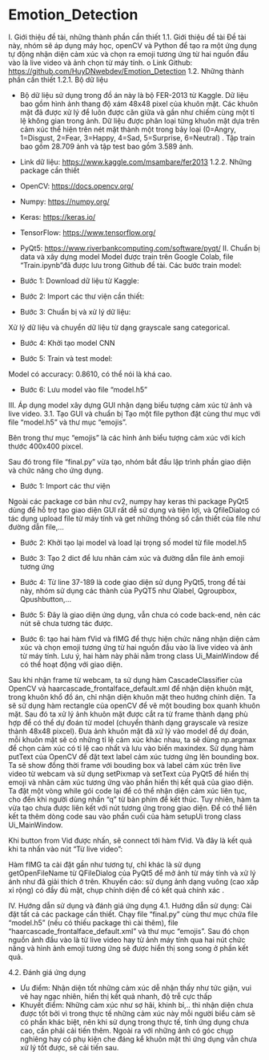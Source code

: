 # Emotion_Detection
I.	Giới thiệu đề tài, những thành phần cần thiết
1.1.	Giới thiệu đề tài
Đề tài này, nhóm sẽ áp dụng máy học, openCV và Python để tạo ra một ứng dụng tự động nhận diện cảm xúc và chọn ra emoji tương ứng từ hai nguồn đầu vào là live video và ảnh chọn từ máy tính.
o	Link Github: https://github.com/HuyDNwebdev/Emotion_Detection
1.2.	Những thành phần cần thiết
1.2.1.	Bộ dữ liệu
-	Bộ dữ liệu sử dụng trong đồ án này là bộ FER-2013 từ Kaggle. Dữ liệu bao gồm hình ảnh thang độ xám 48x48 pixel của khuôn mặt. Các khuôn mặt đã được xử lý để luôn được căn giữa và gần như chiếm cùng một tỉ lệ không gian trong ảnh. Dữ liệu được phân loại từng khuôn mặt dựa trên cảm xúc thể hiện trên nét mặt thành một trong bảy loại (0=Angry, 1=Disgust, 2=Fear, 3=Happy, 4=Sad, 5=Surprise, 6=Neutral) . Tập train bao gồm 28.709 ảnh và tập test bao gồm 3.589 ảnh.
-	Link dữ liệu: https://www.kaggle.com/msambare/fer2013
1.2.2.	Những package cần thiết
-	OpenCV: https://docs.opencv.org/
-	Numpy: https://numpy.org/
-	Keras: https://keras.io/
-	TensorFlow: https://www.tensorflow.org/
-	PyQt5: https://www.riverbankcomputing.com/software/pyqt/
II.	Chuẩn bị data và xây dựng model
Model được train trên Google Colab, file “Train.ipynb”đã được lưu trong Github đề tài.
Các bước train model:
-	Bước 1: Download dữ liệu từ Kaggle:
 
-	Bước 2: Import các thư viện cần thiết:
 
-	Bước 3: Chuẩn bị và xử lý dữ liệu:
 
Xử lý dữ liệu và chuyển dữ liệu từ dạng grayscale sang categorical.
-	Bước 4: Khởi tạo model CNN
 
-	Bước 5: Train và test model:
 
 
Model có accuracy: 0.8610, có thể nói là khá cao.
-	Bước 6: Lưu model vào file “model.h5”
 
III.	Áp dụng model xây dựng GUI nhận dạng biểu tượng cảm xúc từ ảnh và live video.
3.1.	Tạo GUI và chuẩn bị
Tạo một file python đặt cùng thư mục với file “model.h5” và thư mục “emojis”.
 
Bên trong thư mục “emojis” là các hình ảnh biểu tượng cảm xúc với kích thước 400x400 pixcel.
 
Sau đó trong file “final.py” vừa tạo, nhóm bắt đầu lập trình phần giao diện và chức năng cho ứng dụng.
-	Bước 1: Import các thư viện
 
Ngoài các package cơ bản như cv2, numpy hay keras thì package PyQt5 dùng để hỗ trợ tạo giao diện GUI rất dễ sử dụng và tiện lợi, và QfileDialog có tác dụng upload file từ máy tính và get những thông số cần thiết của file như đường dẫn file,…
-	Bước 2: Khởi tạo lại model và load lại trọng số model từ file model.h5
 
-	Bước 3: Tạo 2 dict để lưu nhãn cảm xúc và đường dẫn file ảnh emoji tương ứng
 
-	Bước 4: Từ line 37-189 là code giao diện sử dụng PyQt5, trong đề tài này, nhóm sử dụng các thành của PyQT5 như Qlabel, Qgroupbox, Qpushbutton,… 
 
-	Bước 5: Đây là giao diện ứng dụng, vẫn chưa có code back-end, nên các nút sẽ chưa tương tác được.
 
-	Bước 6: tạo hai hàm fVid và fIMG để thực hiện chức năng nhận diện cảm xúc và chọn emoji tương ứng từ hai nguồn đầu vào là live video và ảnh từ máy tính. Lưu ý, hai hàm này phải nằm trong class Ui_MainWindow để có thể hoạt động với giao diện.
 
Sau khi nhận frame từ webcam, ta sử dụng hàm CascadeClassifier của OpenCV và haarcascade_frontalface_default.xml để nhận diện khuôn mặt, trong khuôn khổ đồ án, chỉ nhận diện khuôn mặt theo hướng chính diện. Ta sẽ sử dụng hàm rectangle của openCV để vẽ một bouding box quanh khuôn mặt.
Sau đó ta xử lý ảnh khuôn mặt được cắt ra từ frame thành dạng phù hợp để có thể dự đoán từ model (chuyển thành dạng grayscale và resize thành 48x48 pixcel).
Đưa ảnh khuôn mặt đã xử lý vào model để dự đoán, mỗi khuôn mặt sẽ có những tỉ lệ cảm xúc khác nhau, ta sẽ dùng np.argmax để chọn cảm xúc có tỉ lệ cao nhất và lưu vào biến maxindex.
Sử dụng hàm putText của OpenCV để đặt text label cảm xúc tương ứng lên bounding box.
Ta sẽ show đồng thời frame với bouding box và label cảm xúc trên live video từ webcam và sử dụng setPixmap và setText của PyQt5 để hiển thị emoji và nhãn cảm xúc tương ứng vào phần hiển thị kết quả của giao diện.
Ta đặt một vòng while gói code lại để có thể nhận diện cảm xúc liên tục, cho đến khi người dùng nhấn “q” từ bàn phím để kết thúc.
Tuy nhiên, hàm ta vừa tạo chưa được liên kết với nút tương ứng trong giao diện. Để có thể liên kết ta thêm dòng code sau vào phần cuối của hàm setupUi trong class Ui_MainWindow.
 
Khi button from Vid được nhấn, sẽ connect tới hàm fVid.
Và đây là kết quả khi ta nhấn vào nút “Từ live video”:
 
Hàm fIMG ta cài đặt gần như tương tự, chỉ khác là sử dụng getOpenFileName từ QFileDialog của PyQt5 để mở ảnh từ máy tính và xử lý ảnh như đã giải thích ở trên.
Khuyến cáo: sử dụng ảnh dạng vuông (cao xấp xỉ rộng) có đầy đủ mặt, chụp chính diện để có kết quả chính xác .
 
IV.	Hướng dẫn sử dụng và đánh giá ứng dụng
4.1.	Hướng dẫn sử dụng:
Cài đặt tất cả các package cần thiết. Chạy file “final.py” cùng thư mục chứa file “model.h5” (nếu có thiếu package thì cài thêm), file “haarcascade_frontalface_default.xml” và thư mục “emojis”. Sau đó chọn nguồn ảnh đầu vào là từ live video hay từ ảnh máy tính qua hai nút chức năng và hình ảnh emoji tương ứng sẽ được hiển thị song song ở phần kết quả.
 
4.2.	Đánh giá ứng dụng
-	Ưu điểm: Nhận diện tốt những cảm xúc dễ nhận thấy như tức giận, vui vẻ hay ngạc nhiên, hiển thị kết quả nhanh, độ trễ cực thấp
-	Khuyết điểm: Những cảm xúc như sợ hãi, khinh bỉ,.. thì nhận diện chưa được tốt bởi vì trong thực tế những cảm xúc này mỗi người biểu cảm sẽ có phần khác biệt, nên khi sử dụng trong thực tế, tính ứng dụng chưa cao, cần phải cải tiến thêm. Ngoài ra với những ảnh có góc chụp nghiêng hay có phụ kiện che đáng kể khuôn mặt thì ứng dụng vẫn chưa xử lý tốt được, sẽ cải tiến sau.
